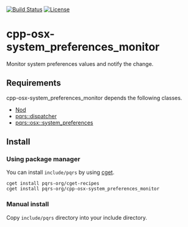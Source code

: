 [![Build Status](https://travis-ci.com/pqrs-org/cpp-osx-system_preferences_monitor.svg?branch=master)](https://travis-ci.com/pqrs-org/cpp-osx-system_preferences_monitor)
[![License](https://img.shields.io/badge/license-Boost%20Software%20License-blue.svg)](https://github.com/pqrs-org/cpp-osx-system_preferences_monitor/blob/master/LICENSE.md)

# cpp-osx-system_preferences_monitor

Monitor system preferences values and notify the change.

## Requirements

cpp-osx-system_preferences_monitor depends the following classes.

- [Nod](https://github.com/fr00b0/nod)
- [pqrs::dispatcher](https://github.com/pqrs-org/cpp-dispatcher)
- [pqrs::osx::system_preferences](https://github.com/pqrs-org/cpp-osx-system_preferences)

## Install

### Using package manager

You can install `include/pqrs` by using [cget](https://github.com/pfultz2/cget).

```shell
cget install pqrs-org/cget-recipes
cget install pqrs-org/cpp-osx-system_preferences_monitor
```

### Manual install

Copy `include/pqrs` directory into your include directory.
